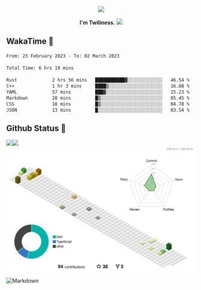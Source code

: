 <div align="center">
<img src="https://images.weserv.nl/?url=avatars.githubusercontent.com/u/10475770?v=4&h=360&w=360&fit=cover&mask=circle&maxage=7d"/>
</div>

<div align="center">

**I'm Twiliness.** <a href="https://github.com/DarkHighness"><img src="https://media.giphy.com/media/hvRJCLFzcasrR4ia7z/giphy.gif" width="5%"></a>

</div>

## WakaTime 🧐

<!--START_SECTION:waka-->

```text
From: 23 February 2023 - To: 02 March 2023

Total Time: 6 hrs 19 mins

Rust             2 hrs 56 mins   ███████████▓░░░░░░░░░░░░░   46.54 %
C++              1 hr 3 mins     ████▒░░░░░░░░░░░░░░░░░░░░   16.88 %
YAML             57 mins         ███▓░░░░░░░░░░░░░░░░░░░░░   15.23 %
Markdown         20 mins         █▒░░░░░░░░░░░░░░░░░░░░░░░   05.45 %
CSS              18 mins         █▒░░░░░░░░░░░░░░░░░░░░░░░   04.78 %
JSON             13 mins         █░░░░░░░░░░░░░░░░░░░░░░░░   03.54 %
```

<!--END_SECTION:waka-->

## Github Status 🥰

<div> 
	<a href="https://github.com/DarkHighness">
		<img align="left" src="https://github-readme-stats-woad-zeta-10.vercel.app/api?username=DarkHighness&show_icons=true&icon_color=805AD5&text_color=718096&bg_color=ffffff&hide_border=true&count_private=true" />
	</a>
	<a href="https://github.com/DarkHighness">
		<img align="left" src="https://github-readme-stats-woad-zeta-10.vercel.app/api/top-langs/?username=DarkHighness&show_icons=true&icon_color=805AD5&text_color=718096&bg_color=ffffff&hide_border=true&count_private=true">
	</a>
</div>

![3D-Profile](https://raw.githubusercontent.com/DarkHighness/DarkHighness/master/profile-3d-contrib/profile-south-season-animate.svg)



 ![Markdown](https://img.shields.io/badge/markdown%20💘-%23000000.svg?style=for-the-badge&logo=markdown&logoColor=white)
